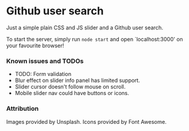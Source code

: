 # Github user search 
Just a simple plain CSS and JS slider and a Github user search.

To start the server, simply run `node start` and open `localhost:3000' on your favourite browser!

### Known issues and TODOs
- TODO: Form validation
- Blur effect on slider info panel has limited support.
- Slider cursor doesn't follow mouse on scroll.
- Mobile slider nav could have buttons or icons.

### Attribution
Images provided by Unsplash.
Icons provided by Font Awesome.